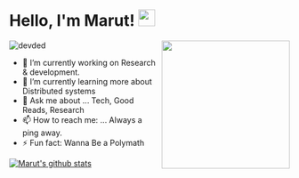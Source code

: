 # Hello, I'm Marut! <img src="https://raw.githubusercontent.com/MartinHeinz/MartinHeinz/master/wave.gif" width="30px">
<img align='right' src="https://media.giphy.com/media/M9gbBd9nbDrOTu1Mqx/giphy.gif" width="230">

<p align="left"> <img src="https://komarev.com/ghpvc/?username=pandyamarut" alt="devded" /></p>

- 🔭 I’m currently working on Research & development.
- 🌱 I’m currently learning more about Distributed systems
- 💬 Ask me about ...
  Tech, Good Reads, Research
- 📫 How to reach me: ...
  Always a ping away.
- ⚡ Fun fact: Wanna Be a Polymath

[![Marut's github stats](https://github-readme-stats.vercel.app/api?username=pandyamarut&show_icons=true&theme=cobalt)](https://github.com/pandyamarut/github-readme-stats)
